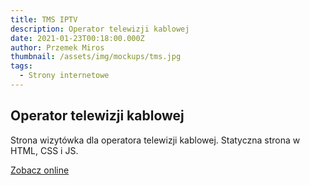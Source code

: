 ```yaml
---
title: TMS IPTV
description: Operator telewizji kablowej
date: 2021-01-23T00:18:00.000Z
author: Przemek Miros
thumbnail: /assets/img/mockups/tms.jpg
tags:
  - Strony internetowe
---
```

## Operator telewizji kablowej

Strona wizytówka dla operatora telewizji kablowej. Statyczna strona w HTML, CSS i JS. 

<a href="https://staltom.com.pl/" title="Zobacz online" target="_blank" class="button" rel="nofollow">Zobacz online</a>